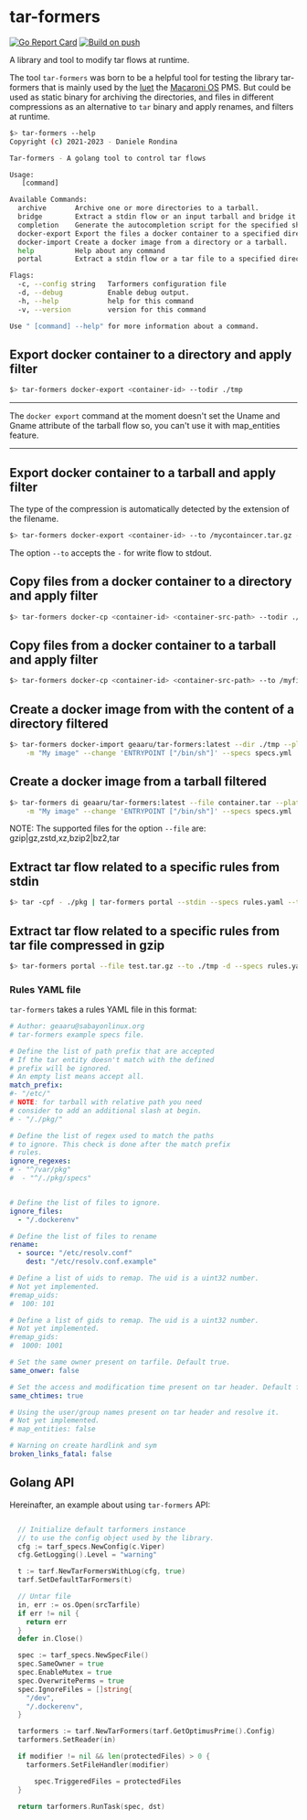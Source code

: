 # tar-formers

[![Go Report Card](https://goreportcard.com/badge/github.com/geaaru/tar-formers)](https://goreportcard.com/report/github.com/geaaru/tar-formers)
[![Build on push](https://github.com/geaaru/tar-formers/actions/workflows/push.yml/badge.svg)](https://github.com/geaaru/tar-formers/actions/workflows/push.yml)

A library and tool to modify tar flows at runtime.

The tool `tar-formers` was born to be a helpful tool for testing the
library tar-formers that is mainly used by the [luet](https://github.com/geaaru/luet) the
[Macaroni OS](https://github.com/macaroni-os/) PMS.
But could be used as static binary for archiving the directories, and files in different
compressions as an alternative to `tar` binary and apply renames, and filters at runtime.

```bash
$> tar-formers --help
Copyright (c) 2021-2023 - Daniele Rondina

Tar-formers - A golang tool to control tar flows

Usage:
   [command]

Available Commands:
  archive       Archive one or more directories to a tarball.
  bridge        Extract a stdin flow or an input tarball and bridge it to tar output stream or file.
  completion    Generate the autocompletion script for the specified shell
  docker-export Export the files a docker container to a specified directory or to a file.
  docker-import Create a docker image from a directory or a tarball.
  help          Help about any command
  portal        Extract a stdin flow or a tar file to a specified directory.

Flags:
  -c, --config string   Tarformers configuration file
  -d, --debug           Enable debug output.
  -h, --help            help for this command
  -v, --version         version for this command

Use " [command] --help" for more information about a command.
```

## Export docker container to a directory and apply filter

```bash
$> tar-formers docker-export <container-id> --todir ./tmp
```

***
The `docker export` command at the moment doesn't set the
Uname and Gname attribute of the tarball flow so, you
can't use it with map_entities feature.
***

## Export docker container to a tarball and apply filter

The type of the compression is automatically detected by the
extension of the filename.

```bash
$> tar-formers docker-export <container-id> --to /mycontaincer.tar.gz --specs specs.yml
```

The option `--to` accepts the `-` for write flow to stdout.

## Copy files from a docker container to a directory and apply filter

```bash
$> tar-formers docker-cp <container-id> <container-src-path> --todir ./tmp --specs specs.yml
```

## Copy files from a docker container to a tarball and apply filter

```bash
$> tar-formers docker-cp <container-id> <container-src-path> --to /myfiles.tar.gz ./tmp --specs specs.yml
```


## Create a docker image from with the content of a directory filtered

```bash
$> tar-formers docker-import geaaru/tar-formers:latest --dir ./tmp --platform amd64 \
    -m "My image" --change 'ENTRYPOINT ["/bin/sh"]' --specs specs.yml
```

## Create a docker image from a tarball filtered

```bash
$> tar-formers di geaaru/tar-formers:latest --file container.tar --platform amd64 \
    -m "My image" --change 'ENTRYPOINT ["/bin/sh"]' --specs specs.yml
```

NOTE: The supported files for the option `--file` are: gzip|gz,zstd,xz,bzip2|bz2,tar

## Extract tar flow related to a specific rules from stdin

```bash
$> tar -cpf - ./pkg | tar-formers portal --stdin --specs rules.yaml --to ./tmp
```

## Extract tar flow related to a specific rules from tar file compressed in gzip

```bash
$> tar-formers portal --file test.tar.gz --to ./tmp -d --specs rules.yaml
```

### Rules YAML file

`tar-formers` takes a rules YAML file in this format:

```yaml
# Author: geaaru@sabayonlinux.org
# tar-formers example specs file.

# Define the list of path prefix that are accepted
# If the tar entity doesn't match with the defined
# prefix will be ignored.
# An empty list means accept all.
match_prefix:
#- "/etc/"
# NOTE: for tarball with relative path you need
# consider to add an additional slash at begin.
# - "/./pkg/"

# Define the list of regex used to match the paths
# to ignore. This check is done after the match prefix
# rules.
ignore_regexes:
# - "^/var/pkg"
#  - "^/./pkg/specs"


# Define the list of files to ignore.
ignore_files:
  - "/.dockerenv"

# Define the list of files to rename
rename:
  - source: "/etc/resolv.conf"
    dest: "/etc/resolv.conf.example"

# Define a list of uids to remap. The uid is a uint32 number.
# Not yet implemented.
#remap_uids:
#  100: 101

# Define a list of gids to remap. The uid is a uint32 number.
# Not yet implemented.
#remap_gids:
#  1000: 1001

# Set the same owner present on tarfile. Default true.
same_onwer: false

# Set the access and modification time present on tar header. Default false.
same_chtimes: true

# Using the user/group names present on tar header and resolve it.
# Not yet implemented.
# map_entities: false

# Warning on create hardlink and sym
broken_links_fatal: false
```

## Golang API

Hereinafter, an example about using `tar-formers` API:

```go

  // Initialize default tarformers instance
  // to use the config object used by the library.
  cfg := tarf_specs.NewConfig(c.Viper)
  cfg.GetLogging().Level = "warning"

  t := tarf.NewTarFormersWithLog(cfg, true)
  tarf.SetDefaultTarFormers(t)

  // Untar file
  in, err := os.Open(srcTarfile)
  if err != nil {
    return err
  }
  defer in.Close()

  spec := tarf_specs.NewSpecFile()
  spec.SameOwner = true
  spec.EnableMutex = true
  spec.OverwritePerms = true
  spec.IgnoreFiles = []string{
    "/dev",
    "/.dockerenv",
  }

  tarformers := tarf.NewTarFormers(tarf.GetOptimusPrime().Config)
  tarformers.SetReader(in)

  if modifier != nil && len(protectedFiles) > 0 {
    tarformers.SetFileHandler(modifier)

      spec.TriggeredFiles = protectedFiles
  }

  return tarformers.RunTask(spec, dst)
```
